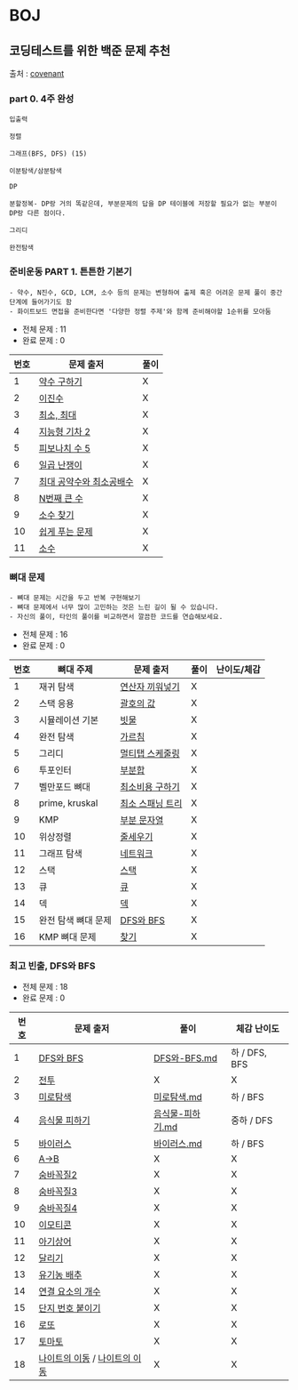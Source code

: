# BOJ

## 코딩테스트를 위한 백준 문제 추천

출처 : [covenant](https://covenant.tistory.com/220)


### part 0. 4주 완성

```
입출력

정렬

그래프(BFS, DFS) (15)

이분탐색/삼분탐색

DP

분할정복- DP랑 거의 똑같은데, 부분문제의 답을 DP 테이블에 저장할 필요가 없는 부분이 DP랑 다른 점이다.

그리디

완전탐색
```


### 준비운동 PART 1. 튼튼한 기본기

```
- 약수, N진수, GCD, LCM, 소수 등의 문제는 변형하여 출제 혹은 어려운 문제 풀이 중간 단계에 들어가기도 함
- 화이트보드 면접을 준비한다면 '다양한 정렬 주제'와 함께 준비해야할 1순위를 모아둠
```

- 전체 문제 : 11
- 완료 문제 : 0

| 번호 | 문제 출저                                                        | 풀이 |
| ---- | ---------------------------------------------------------------- | ---- |
| 1    | [약수 구하기](https://www.acmicpc.net/problem/2501)              | X    |
| 2    | [이진수](https://www.acmicpc.net/problem/2226)                   | X    |
| 3    | [최소, 최대](https://www.acmicpc.net/problem/10818)              | X    |
| 4    | [지능형 기차 2](https://www.acmicpc.net/problem/2460)            | X    |
| 5    | [피보나치 수 5](https://www.acmicpc.net/problem/10870)           | X    |
| 6    | [일곱 난쟁이](https://www.acmicpc.net/problem/2309)              | X    |
| 7    | [최대 공약수와 최소공배수](https://www.acmicpc.net/problem/2609) | X    |
| 8    | [N번째 큰 수](https://www.acmicpc.net/problem/2075)              | X    |
| 9    | [소수 찾기](https://www.acmicpc.net/problem/1978)                | X    |
| 10   | [쉽게 푸는 문제](https://www.acmicpc.net/problem/1292)           | X    |
| 11   | [소수](https://www.acmicpc.net/problem/1312)                     | X    |

### 뼈대 문제

```
- 뼈대 문제는 시간을 두고 반복 구현해보기
- 뼈대 문제에서 너무 많이 고민하는 것은 느린 길이 될 수 있습니다.
- 자신의 풀이, 타인의 풀이를 비교하면서 깔끔한 코드를 연습해보세요.
```

- 전체 문제 : 16
- 완료 문제 : 0

| 번호 | 뼈대 주제           | 문제 출저                                                | 풀이 | 난이도/체감 |
| ---- | ------------------- | -------------------------------------------------------- | ---- | ----------- |
| 1    | 재귀 탐색           | [연산자 끼워넣기](https://www.acmicpc.net/problem/14888) | X    |             |
| 2    | 스택 응용           | [괄호의 값](https://www.acmicpc.net/problem/2504)        | X    |             |
| 3    | 시뮬레이션 기본     | [빗물](https://www.acmicpc.net/problem/14719)            | X    |             |
| 4    | 완전 탐색           | [가르침](https://www.acmicpc.net/problem/1062)           | X    |             |
| 5    | 그리디              | [멀티탭 스케줄링](https://www.acmicpc.net/problem/1700)  | X    |             |
| 6    | 투포인터            | [부분합](https://www.acmicpc.net/problem/1806)           | X    |             |
| 7    | 벨만포드 뼈대       | [최소비용 구하기](https://www.acmicpc.net/problem/1916)  | X    |             |
| 8    | prime, kruskal      | [최소 스패닝 트리](https://www.acmicpc.net/problem/1197) | X    |             |
| 9    | KMP                 | [부분 문자열](https://www.acmicpc.net/problem/6550)      | X    |             |
| 10   | 위상정렬            | [줄세우기](https://www.acmicpc.net/problem/1681)         | X    |             |
| 11   | 그래프 탐색         | [네트워크](https://www.acmicpc.net/problem/1468)         | X    |             |
| 12   | 스택                | [스택](https://www.acmicpc.net/problem/10828)            | X    |             |
| 13   | 큐                  | [큐](https://www.acmicpc.net/problem/10845)              | X    |             |
| 14   | 덱                  | [덱](https://www.acmicpc.net/problem/10866)              | X    |             |
| 15   | 완전 탐색 뼈대 문제 | [DFS와 BFS](https://www.acmicpc.net/problem/1260)        | X    |
| 16   | KMP 뼈대 문제       | [찾기](https://www.acmicpc.net/problem/1786)             | X    |

### 최고 빈출, DFS와 BFS

- 전체 문제 : 18
- 완료 문제 : 0

| 번호 | 문제 출저                                                                                                      | 풀이                                                                                                                                                   | 체감 난이도   |
| ---- | -------------------------------------------------------------------------------------------------------------- | ------------------------------------------------------------------------------------------------------------------------------------------------------ | ------------- |
| 1    | [DFS와 BFS](https://www.acmicpc.net/problem/1260)                                                              | [DFS와-BFS.md](https://github.com/giraff/datastructure_algorithm/blob/main/BOJ/DFS-BFS/DFS%EC%99%80-BFS.md)                                            | 하 / DFS, BFS |
| 2    | [전투](https://www.acmicpc.net/problem/1303)                                                                   | X                                                                                                                                                      | X             |
| 3    | [미로탐색](https://www.acmicpc.net/problem/2178)                                                               | [미로탐색.md](https://github.com/giraff/datastructure_algorithm/blob/main/BOJ/DFS-BFS/%EB%AF%B8%EB%A1%9C%ED%83%90%EC%83%89.md)                         | 하 / BFS      |
| 4    | [음식물 피하기](https://www.acmicpc.net/problem/1743)                                                          | [음식물-피하기.md](https://github.com/giraff/datastructure_algorithm/blob/main/BOJ/DFS-BFS/%EC%9D%8C%EC%8B%9D%EB%AC%BC-%ED%94%BC%ED%95%98%EA%B8%B0.md) | 중하 / DFS    |
| 5    | [바이러스](https://www.acmicpc.net/problem/2606)                                                               | [바이러스.md](https://github.com/giraff/datastructure_algorithm/blob/main/BOJ/DFS-BFS/%EB%B0%94%EC%9D%B4%EB%9F%AC%EC%8A%A4.md)                         | 하 / BFS      |
| 6    | [A->B](https://www.acmicpc.net/problem/16953)                                                                  | X                                                                                                                                                      | X             |
| 7    | [숨바꼭질2](https://www.acmicpc.net/problem/12851)                                                             | X                                                                                                                                                      | X             |
| 8    | [숨바꼭질3](https://www.acmicpc.net/problem/13549)                                                             | X                                                                                                                                                      | X             |
| 9    | [숨바꼭질4](https://www.acmicpc.net/problem/13913)                                                             | X                                                                                                                                                      | X             |
| 10   | [이모티콘](https://www.acmicpc.net/problem/14226)                                                              | X                                                                                                                                                      | X             |
| 11   | [아기상어](https://www.acmicpc.net/problem/16236)                                                              | X                                                                                                                                                      | X             |
| 12   | [달리기](https://www.acmicpc.net/problem/2517)                                                                 | X                                                                                                                                                      | X             |
| 13   | [유기농 배추](https://www.acmicpc.net/problem/1012)                                                            | X                                                                                                                                                      | X             |
| 14   | [연결 요소의 개수](https://www.acmicpc.net/problem/11724)                                                      | X                                                                                                                                                      | X             |
| 15   | [단지 번호 붙이기](https://www.acmicpc.net/problem/2667)                                                       | X                                                                                                                                                      | X             |
| 16   | [로또](https://www.acmicpc.net/problem/2758)                                                                   | X                                                                                                                                                      | X             |
| 17   | [토마토](https://www.acmicpc.net/problem/7569)                                                                 | X                                                                                                                                                      | X             |
| 18   | [나이트의 이동](https://www.acmicpc.net/problem/7562) / [나이트의 이동](https://www.acmicpc.net/problem/13571) | X                                                                                                                                                      | X             |
